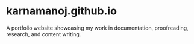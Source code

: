 # karnamanoj.github.io
A portfolio website showcasing my work in documentation, proofreading, research, and content writing.
